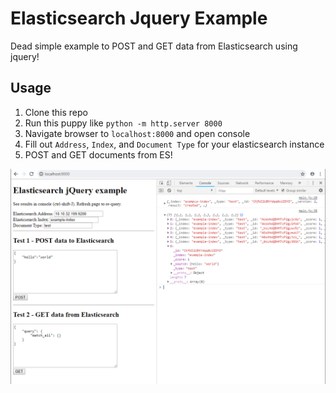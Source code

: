# Elasticsearch Jquery Example

Dead simple example to POST and GET data from Elasticsearch using jquery!

## Usage

1. Clone this repo
2. Run this puppy like `python -m http.server 8000`
3. Navigate browser to `localhost:8000` and open console
4. Fill out `Address`, `Index`, and `Document Type` for your elasticsearch instance
5. POST and GET documents from ES!

![screenshot](screenshot.png)